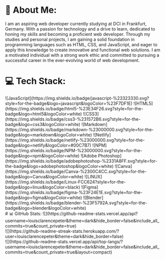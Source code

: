 # 💫 About Me:
I am an aspiring web developer currently studying at DCI in Frankfurt, Germany. With a passion for technology and a drive to learn, dedicated to honing my skills and becoming a proficient web developer. Through my studies and personal projects, I am gaining a solid foundation in programming languages such as HTML, CSS, and JavaScript, and eager to apply this knowledge to create innovative and functional web solutions. I am a motivated individual with a strong work ethic and committed to pursuing a successful career in the ever-evolving world of web development.

# 💻 Tech Stack:
<div d-flex>![JavaScript](https://img.shields.io/badge/javascript-%23323330.svg?style=for-the-badge&logo=javascript&logoColor=%23F7DF1E) ![HTML5](https://img.shields.io/badge/html5-%23E34F26.svg?style=for-the-badge&logo=html5&logoColor=white) ![CSS3](https://img.shields.io/badge/css3-%231572B6.svg?style=for-the-badge&logo=css3&logoColor=white) ![Markdown](https://img.shields.io/badge/markdown-%23000000.svg?style=for-the-badge&logo=markdown&logoColor=white) ![Netlify](https://img.shields.io/badge/netlify-%23000000.svg?style=for-the-badge&logo=netlify&logoColor=#00C7B7) ![NPM](https://img.shields.io/badge/NPM-%23000000.svg?style=for-the-badge&logo=npm&logoColor=white) ![Adobe Photoshop](https://img.shields.io/badge/adobephotoshop-%2331A8FF.svg?style=for-the-badge&logo=adobephotoshop&logoColor=white) ![Canva](https://img.shields.io/badge/Canva-%2300C4CC.svg?style=for-the-badge&logo=Canva&logoColor=white) ![LINUX](https://img.shields.io/badge/Linux-FCC624?style=for-the-badge&logo=linux&logoColor=black) 	![Figma](https://img.shields.io/badge/figma-%23F24E1E.svg?style=for-the-badge&logo=figma&logoColor=white) ![Blender](https://img.shields.io/badge/blender-%23F5792A.svg?style=for-the-badge&logo=blender&logoColor=white) </div>
# 📊 GitHub Stats:
![](https://github-readme-stats.vercel.app/api?username=louisclarencepeter&theme=dark&hide_border=false&include_all_commits=true&count_private=true)<br/>
![](https://github-readme-streak-stats.herokuapp.com/?user=louisclarencepeter&theme=dark&hide_border=false)<br/>
![](https://github-readme-stats.vercel.app/api/top-langs/?username=louisclarencepeter&theme=dark&hide_border=false&include_all_commits=true&count_private=true&layout=compact)
